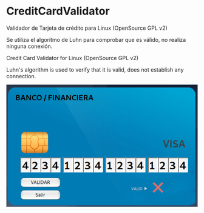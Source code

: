 # CreditCardValidator

Validador de Tarjeta de crédito para Linux (OpenSource GPL v2)

Se utiliza el algoritmo de Luhn para comprobar que es válido, no realiza ninguna conexión.



Credit Card Validator for Linux (OpenSource GPL v2)

Luhn's algorithm is used to verify that it is valid, does not establish any connection.





![Screenshot of CreditCardValidator](https://raw.githubusercontent.com/luisgulo/CreditCardValidator/master/CreditCardValidator.png)
